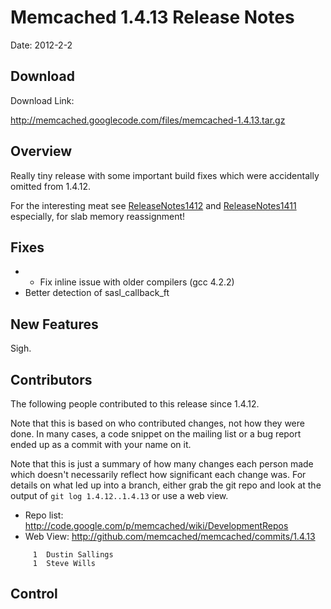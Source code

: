 # Memcached 1.4.13 Release Notes #

Date: 2012-2-2

## Download ##

Download Link:

http://memcached.googlecode.com/files/memcached-1.4.13.tar.gz


## Overview ##

Really tiny release with some important build fixes which were accidentally
omitted from 1.4.12.

For the interesting meat see [ReleaseNotes1412](ReleaseNotes1412.md) and [ReleaseNotes1411](ReleaseNotes1411.md)
especially, for slab memory reassignment!

## Fixes ##

  * - Fix inline issue with older compilers (gcc 4.2.2)
  * Better detection of sasl\_callback\_ft

## New Features ##

Sigh.

## Contributors ##

The following people contributed to this release since 1.4.12.

Note that this is based on who contributed changes, not how they were
done.  In many cases, a code snippet on the mailing list or a bug
report ended up as a commit with your name on it.

Note that this is just a summary of how many changes each person made
which doesn't necessarily reflect how significant each change was.
For details on what led up into a branch, either grab the git repo and
look at the output of `git log 1.4.12..1.4.13` or use a web view.

  * Repo list:  http://code.google.com/p/memcached/wiki/DevelopmentRepos
  * Web View: http://github.com/memcached/memcached/commits/1.4.13

```
     1	Dustin Sallings
     1	Steve Wills
```

## Control ##